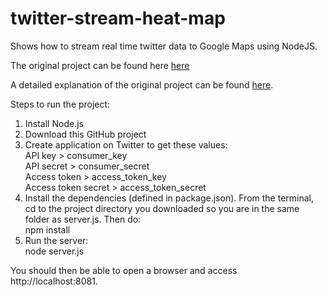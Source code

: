 twitter-stream-heat-map
========================

Shows how to stream real time twitter data to Google Maps using NodeJS.

The original project can be found here <a href="https://github.com/safesoftware/twitter-streaming-nodejs" target="_blank">here</a>

A detailed explanation of the original project can be found <a href="http://blog.safe.com/2014/03/twitter-stream-api-map/" target="_blank">here</a>. 

Steps to run the project:

1) Install Node.js <br>
2) Download this GitHub project <br>
3) Create application on Twitter to get these values: <br>
	API key > consumer_key <br>
	API secret > consumer_secret <br>
	Access token > access_token_key <br>
	Access token secret > access_token_secret <br>
4) Install the dependencies (defined in package.json). From the terminal, cd to the project directory you downloaded so you are in the same folder as server.js. Then do: <br>
	npm install <br>
5) Run the server: <br>
	node server.js <br>

You should then be able to open a browser and access http://localhost:8081.
